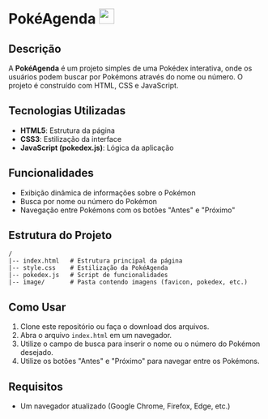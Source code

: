 # PokéAgenda <a href="https://emoji.gg/emoji/8128-pokeball"><img src="https://cdn3.emoji.gg/emojis/8128-pokeball.png" width="30px" height="30px" alt="pokeball"></a>

## Descrição
A **PokéAgenda** é um projeto simples de uma Pokédex interativa, onde os usuários podem buscar por Pokémons através do nome ou número. O projeto é construído com HTML, CSS e JavaScript.

## Tecnologias Utilizadas
- **HTML5**: Estrutura da página
- **CSS3**: Estilização da interface
- **JavaScript (pokedex.js)**: Lógica da aplicação

## Funcionalidades
- Exibição dinâmica de informações sobre o Pokémon
- Busca por nome ou número do Pokémon
- Navegação entre Pokémons com os botões "Antes" e "Próximo"

## Estrutura do Projeto
```
/
|-- index.html   # Estrutura principal da página
|-- style.css    # Estilização da PokéAgenda
|-- pokedex.js   # Script de funcionalidades
|-- image/       # Pasta contendo imagens (favicon, pokedex, etc.)
```

## Como Usar
1. Clone este repositório ou faça o download dos arquivos.
2. Abra o arquivo `index.html` em um navegador.
3. Utilize o campo de busca para inserir o nome ou o número do Pokémon desejado.
4. Utilize os botões "Antes" e "Próximo" para navegar entre os Pokémons.

## Requisitos
- Um navegador atualizado (Google Chrome, Firefox, Edge, etc.)


